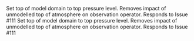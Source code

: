 Set top of model domain to top pressure level. Removes impact of
unmodelled top of atmosphere on observation operator. Responds to
Issue #111
Set top of model domain to top pressure level. Removes impact of
unmodelled top of atmosphere on observation operator. Responds to
Issue #111
